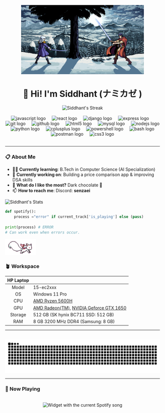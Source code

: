 <div align="center">
  <img src="berserk.gif" alt="sword" width="400px" />
  <h1>👋 Hi! I'm Siddhant <strong>(ナミカゼ
)</strong></h1>
  <img src="https://github-readme-streak-stats.herokuapp.com/?user=beepsid&theme=transparent&hide_border=true" alt="Siddhant's Streak" />
</div>

<br>

<div align="center">
  <img src="https://skillicons.dev/icons?i=js" height="40" alt="javascript logo"  />
  <img width="12" />
  <img src="https://cdn.jsdelivr.net/gh/devicons/devicon/icons/react/react-original.svg" height="40" alt="react logo"  />
  <img width="12" />
  <img src="https://skillicons.dev/icons?i=django" height="40" alt="django logo"  />
  <img width="12" />
  <img src="https://skillicons.dev/icons?i=express" height="40" alt="express logo"  />
  <img width="12" />
  <img src="https://cdn.jsdelivr.net/gh/devicons/devicon/icons/git/git-original.svg" height="40" alt="git logo"  />
  <img width="12" />
  <img src="https://skillicons.dev/icons?i=github" height="40" alt="github logo"  />
  <img width="12" />
  <img src="https://cdn.jsdelivr.net/gh/devicons/devicon/icons/html5/html5-original.svg" height="40" alt="html5 logo"  />
  <img width="12" />
  <img src="https://cdn.jsdelivr.net/gh/devicons/devicon/icons/mysql/mysql-original.svg" height="40" alt="mysql logo"  />
  <img width="12" />
  <img src="https://cdn.simpleicons.org/nodedotjs/339933" height="40" alt="nodejs logo"  />
  <img width="12" />
  <img src="https://cdn.jsdelivr.net/gh/devicons/devicon/icons/python/python-original.svg" height="40" alt="python logo"  />
  <img width="12" />
  <img src="https://cdn.jsdelivr.net/gh/devicons/devicon/icons/cplusplus/cplusplus-original.svg" height="40" alt="cplusplus logo"  />
  <img width="12" />
  <img src="https://skillicons.dev/icons?i=powershell" height="40" alt="powershell logo"  />
  <img width="12" />
  <img src="https://skillicons.dev/icons?i=bash" height="40" alt="bash logo"  />
  <img width="12" />
  <img src="https://cdn.simpleicons.org/postman/FF6C37" height="40" alt="postman logo"  />
  <img width="12" />
  <img src="https://skillicons.dev/icons?i=css" height="40" alt="css3 logo"  />
</div>

<br>

---

### 📋 About Me

- 👨‍💻 **Currently learning**: B.Tech in Computer Science (AI Specialization)
- 🌱 **Currently working on**: Building a price comparison app & improving DSA skills
- 🍫 **What do I like the most?** Dark chocolate 🍫
- 📫 **How to reach me**: Discord: **senzaei**


![Siddhant's Stats](https://github-readme-stats.vercel.app/api?username=beepsid&theme=transparent&hide_border=true&show_icons=true)

```python
def spotify():
    process ="error" if current_track['is_playing'] else (pass)

print(process) # ERROR
# Can work even when errors occur.
```
<img src=kyubey.gif width=100>

### 🪴 Workspace

| HP Laptop | |
|    :---:    | --- |
| Model       | 15-ec2xxx |
| OS          | Windows 11 Pro |
| CPU         | [AMD Ryzen 5600H](https://www.notebookcheck.net/AMD-Ryzen-5-5600H-Processor-Benchmarks-and-Specs.512758.0.html) |
| GPU         | [AMD Radeon(TM)](https://www.amd.com/en/products/specifications/graphics.html), [NVIDIA Geforce GTX 1650](https://www.techpowerup.com/gpu-specs/geforce-gtx-1650.c3366) |
| Storage     | 512 GB (SK hynix BC711 SSD: 512 GB) |
| RAM         | 8 GB 3200 MHz DDR4 (Samsung: 8 GB) |

---

<br clear="both">

<img src="https://raw.githubusercontent.com/beepsid/beepsid/output/snake.svg" alt="Snake animation" />

<br clear="both">

---

### 🎵 Now Playing

<br/>
<div align="center">
  <img src="https://senzaei.pythonanywhere.com?theme=dark&spin=false&scan=false&rainbow=false" alt="Widget with the current Spotify song"  />
</div>

###